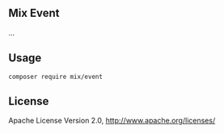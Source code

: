 ## Mix Event

...

## Usage

```
composer require mix/event
```

## License

Apache License Version 2.0, http://www.apache.org/licenses/
